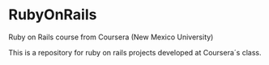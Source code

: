 RubyOnRails
===========

Ruby on Rails course from Coursera (New Mexico University)

This is a repository for ruby on rails projects developed at Coursera´s class.
